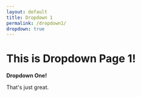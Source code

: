```yaml
---
layout: default
title: Dropdown 1
permalink: /dropdown1/
dropdown: true
---
```

This is Dropdown Page 1!
========================

**Dropdown One!**

That's just great.